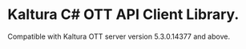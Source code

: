# Kaltura C# OTT API Client Library.
Compatible with Kaltura OTT server version 5.3.0.14377 and above.
